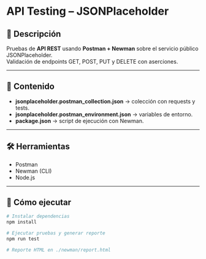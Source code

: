 # API Testing – JSONPlaceholder

## 📖 Descripción
Pruebas de **API REST** usando **Postman + Newman** sobre el servicio público JSONPlaceholder.  
Validación de endpoints GET, POST, PUT y DELETE con aserciones.

---

## 📂 Contenido
- **jsonplaceholder.postman_collection.json** → colección con requests y tests.
- **jsonplaceholder.postman_environment.json** → variables de entorno.
- **package.json** → script de ejecución con Newman.

---

## 🛠️ Herramientas
- Postman
- Newman (CLI)
- Node.js

---

## 🚀 Cómo ejecutar
```bash
# Instalar dependencias
npm install

# Ejecutar pruebas y generar reporte
npm run test

# Reporte HTML en ./newman/report.html
